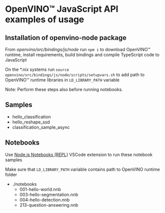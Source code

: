 # OpenVINO™ JavaScript API examples of usage

## Installation of openvino-node package
From *openvino/src/bindings/js/node* run `npm i` to download OpenVINO™ runtime, install requirements, build bindings and compile TypeScript code to JavaScript

On the *.nix systems run `source openvino/src/bindings/js/node/scripts/setupvars.sh` to add path to OpenVINO™ runtime libraries in `LD_LIBRARY_PATH` variable

Note: Perform these steps also before running notebooks.

## Samples
  - hello_classification
  - hello_reshape_ssd
  - classification_sample_async

## Notebooks

Use [Node.js Notebooks (REPL)](https://marketplace.visualstudio.com/items?itemName=donjayamanne.typescript-notebook)
VSCode extension to run these notebook samples

Make sure that `LD_LIBRARY_PATH` variable contains path to OpenVINO runtime folder

- ./notebooks
  -   001-hello-world.nnb
  -   003-hello-segmentation.nnb
  -   004-hello-detection.nnb
  -   213-question-answering.nnb
